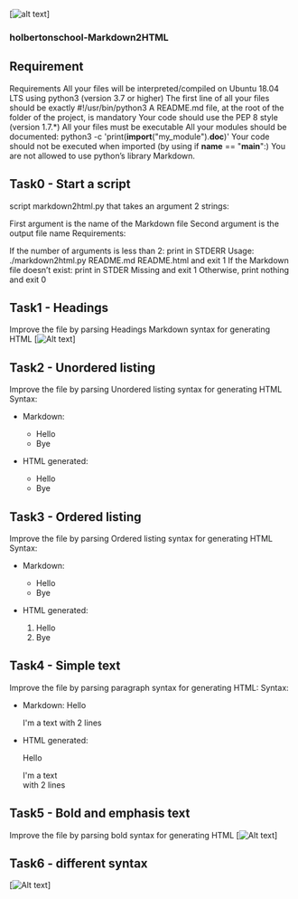 [![alt text](https://ibb.co/6vXZ314)]

### holbertonschool-Markdown2HTML

## Requirement
Requirements
All your files will be interpreted/compiled on Ubuntu 18.04 LTS using python3 (version 3.7 or higher)
The first line of all your files should be exactly #!/usr/bin/python3
A README.md file, at the root of the folder of the project, is mandatory
Your code should use the PEP 8 style (version 1.7.*)
All your files must be executable
All your modules should be documented: python3 -c 'print(__import__("my_module").__doc__)'
Your code should not be executed when imported (by using if __name__ == "__main__":)
You are not allowed to use python’s library Markdown.

## Task0 - Start a script
script markdown2html.py that takes an argument 2 strings:

First argument is the name of the Markdown file
Second argument is the output file name
Requirements:

If the number of arguments is less than 2: print in STDERR Usage: ./markdown2html.py README.md README.html and exit 1
If the Markdown file doesn’t exist: print in STDER Missing <filename> and exit 1
Otherwise, print nothing and exit 0

## Task1 - Headings
Improve the file by parsing Headings Markdown syntax for generating HTML
[![Alt text](https://ibb.co/QHX2vV9)]


## Task2 - Unordered listing
Improve the file by parsing Unordered listing syntax for generating HTML
Syntax: 
  * Markdown:
    - Hello
    - Bye

  * HTML generated:
    <ul>
        <li>Hello</li>
        <li>Bye</li>
    </ul>

## Task3 - Ordered listing
Improve the file by parsing Ordered listing syntax for generating HTML
Syntax:
  * Markdown:
    * Hello
    * Bye
    
  * HTML generated:
    <ol>
        <li>Hello</li>
        <li>Bye</li>
    </ol>

## Task4 - Simple text
Improve the file by parsing paragraph syntax for generating HTML:
Syntax:
  * Markdown:
    Hello

    I'm a text
    with 2 lines

  * HTML generated:
    <p>
        Hello
    </p>
    <p>
        I'm a text
            <br />
        with 2 lines
    </p>

## Task5 - Bold and emphasis text
Improve the file by parsing bold syntax for generating HTML
[![Alt text](https://ibb.co/PcjD71c)]

## Task6 - different syntax
[![Alt text](https://ibb.co/dtcts4p)]
